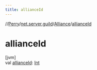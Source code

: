 ```yaml
---
title: allianceId
---
```

//[Perry](../../../index.html)/[net.server.guild](../index.html)/[Alliance](index.html)/[allianceId](alliance-id.html)



# allianceId



[jvm]\
val [allianceId](alliance-id.html): [Int](https://kotlinlang.org/api/latest/jvm/stdlib/kotlin/-int/index.html)




